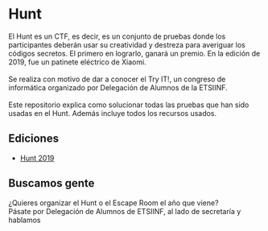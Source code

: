 # Hunt
El Hunt es un CTF, es decir, es un conjunto de pruebas donde los participantes deberán
usar su creatividad y destreza para averiguar los códigos secretos.
El primero en lograrlo, ganará un premio. En la edición de 2019, fue un patinete
eléctrico de Xiaomi.
<br><br>
Se realiza con motivo de dar a conocer el Try IT!, un congreso de informática
organizado por Delegación de Alumnos de la ETSIINF.
<br><br>
Este repositorio explica como solucionar todas las pruebas que han sido usadas
en el Hunt. Además incluye todos los recursos usados.


## Ediciones
* [Hunt 2019](https://github.com/DA-ETSIINF/hunt/tree/master/2019)

## Buscamos gente
¿Quieres organizar el Hunt o el Escape Room el año que viene?
<br>
Pásate por Delegación de Alumnos de ETSIINF, al lado de secretaría y hablamos